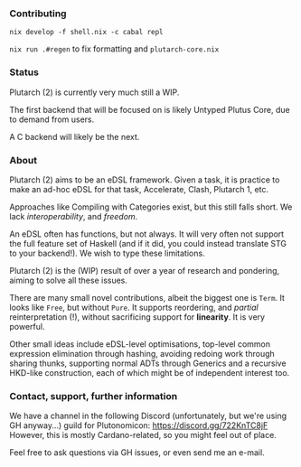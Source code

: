### Contributing

`nix develop -f shell.nix -c cabal repl`

`nix run .#regen` to fix formatting and `plutarch-core.nix`

### Status

Plutarch (2) is currently very much still a WIP.

The first backend that will be focused on is likely Untyped Plutus Core, due to
demand from users.

A C backend will likely be the next.

### About

Plutarch (2) aims to be an eDSL framework.
Given a task, it is practice to make an ad-hoc eDSL for that task,
Accelerate, Clash, Plutarch 1, etc.

Approaches like Compiling with Categories exist, but this still falls short.
We lack _interoperability_, and _freedom_.

An eDSL often has functions, but not always. It will very often
not support the full feature set of Haskell (and if it did, you could instead
translate STG to your backend!).
We wish to type these limitations.

Plutarch (2) is the (WIP) result of over a year of research and pondering,
aiming to solve all these issues.

There are many small novel contributions, albeit the biggest one is `Term`.
It looks like `Free`, but without `Pure`.
It supports reordering, and _partial_ reinterpretation (!), without sacrificing
support for **linearity**.
It is very powerful.

Other small ideas include eDSL-level optimisations, top-level common expression elimination
through hashing, avoiding redoing work through sharing thunks, supporting normal ADTs
through Generics and a recursive HKD-like construction, each of which might be of
independent interest too.

### Contact, support, further information

We have a channel in the following Discord (unfortunately, but we're using GH anyway...)
guild for Plutonomicon: https://discord.gg/722KnTC8jF
However, this is mostly Cardano-related, so you might feel out of place.

Feel free to ask questions via GH issues, or even send me an e-mail.
